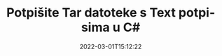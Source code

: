 ---
############################# Static ############################
layout: "auto-gen-signature"
date: 2022-03-01T15:12:22
draft: false
operation: Sign
signaturetype: Text
fileformat: Tar
productName: .NET
lang: hr
productCode: net
otherformats: pdf doc docx docm dot dotm dotx odt ott rtf xls xlsx xlsm xlsb csv ods ots xltx xltm ppt pptx pps ppsx odp otp potx potm pptm ppsm png jpg bmp gif tiff svg webp wmf
breadcrumb: Put Text signature on Tar for C#

############################# Head ############################
head_title: "Stvorite tekstualne elektroničke potpise u datoteku Tar s C#"
head_description: "Stavite e-potpis Text na datoteku Tar za .NET pomoću nekoliko redaka koda. Koristite GroupDocs Document Signature API za potpisivanje desetaka formata datoteka."

############################# Header ############################
title: "Potpišite Tar datoteke s Text potpisima u C#"
description: "Kako dodati Text potpis s nekoliko redaka .NET koda"
bg_image: "https://cms.admin.containerize.com/templates/aspose/App_Themes/V3/images/bg/header1.png"
bg_overlay: false
button:
    enable: true

############################# SubMenu ############################
submenu:
    enable: true

    left:
        img_alt: "GroupDocs.Signature for .NET"
        image: "https://cms.admin.containerize.com/templates/groupdocs/images/product-logos/90x90-noborder/groupdocs-signature-net.png"
        product: "GroupDocs.Signature"
        platform: ".NET"



############################# About ############################
about:
    enable: true
    title: "O GroupDocs.Signature for .NET API-ju"
    content: |
        [GroupDocs.Signature for .NET](https://products.groupdocs.com/signature/net/) je popularan API za e-potpisivanje digitalnih dokumenata. Dostupni su potpisi kao što su tekstovi, slike, digitalni certifikati, crtični kodovi, QR kodovi, pečati ili metapodaci. Potpisi se mogu staviti na PDF-ove, MS Word dokumente, MS Excel radne knjige, MS PowerPoint prezentacije, Adobe Photoshop datoteke i razne formate slika. Korisnici mogu potpisati svoj dokument i ažurirati, pretraživati, verificirati, brisati ili pregledavati e-potpise koji su stavljeni na te dokumente. Štoviše, pruža se mnogo mogućnosti za prilagodbu potpisa.
    

############################# Steps ############################
steps:
    enable: true
    title_left: "Koraci za potpisivanje Tar s Text u C#"
    content_left: |
        [GroupDocs.Signature for .NET](https://products.groupdocs.com/signature/net/) pruža mogućnost brzog i jednostavnog potpisivanja Tar dokumenata s Text potpisima.
        
        * Stvorite instancu klase potpisa koja daje Tar datoteku koja bi se trebala potpisati kao put ili memorijski tok
        * Instancirajte klasu SignOptions i postavite sve tražene podatke.
        * Pozovite metodu Signature.Sign() prosljeđujući izlaznu datoteku Tar ili memorijski tok

    title_right: " Zahtjevi sustava"
    content_right: |
        GroupDocs.Signature for .NET podržani su na svim glavnim platformama i operativnim sustavima. Prije izvršavanja koda u nastavku, provjerite imate li sljedeće preduvjete instalirane na vašem sustavu.

        * Operativni sustavi: Microsoft Windows, Linux, MacOS
        * Razvojna okruženja: Microsoft Visual Studio, Xamarin, MonoDevelop
        * Frameworks: .NET Framework, .NET Standard, .NET Core, Mono
        * Preuzmite najnoviji GroupDocs.Signature for .NET od [Nuget](https://www.nuget.org/packages/groupdocs.signature)
         
    code: |
        ```csharp    
                
        // Set up input Tar file
        string filePath = "input.tar";
        // Set up output file
        string outputFilePath = "output.tar";

        // Instantiate Signature for input file
        using (GroupDocs.Signature.Signature signature = new GroupDocs.Signature.Signature(filePath))
        {
                //Provide sign options
                TextSignOptions options = new TextSignOptions("John Smith")
                {
                    // set signature position
                    Left = 50,
                    Top = 200,
                };

                // sign Tar document
                SignResult result = signature.Sign(outputFilePath, options);
        }

        ```

############################# Demos ############################
demos:
    enable: true
    title: "Potpisivanje Tar dokumenata s Text Live Demo"
    content: |
       Potpišite datoteku Tar raznim potpisima upravo sada tako da posjetite [GroupDocs.Signature App](https://products.groupdocs.app/signature/family) web mjesto. Besplatan online demo čeka na vas.          

############################# More Formats ############################
more_formats:
    enable: true
    title: "Drugi podržani potpisi Text za C#"
    content: |
        "Također možete potpisati Tar drugim vrstama potpisa. Pogledajte popis u nastavku."
    format: 
       
       
back_to_top:
    enable: true
---
